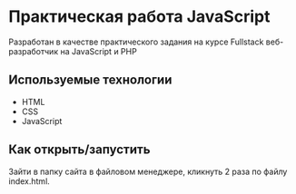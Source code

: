 # Практическая работа JavaScript

Разработан в качестве практического задания на курсе Fullstack веб-разработчик на JavaScript и PHP

## Используемые технологии

* HTML
* CSS
* JavaScript

## Как открыть/запустить

Зайти в папку сайта в файловом менеджере, кликнуть 2 раза по файлу index.html.